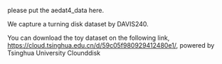 please put the aedat4_data here.

We capture a turning disk dataset by DAVIS240.

You can download the toy dataset on the following link, https://cloud.tsinghua.edu.cn/d/59c05f980929412480e1/, powered by Tsinghua University Clounddisk 
